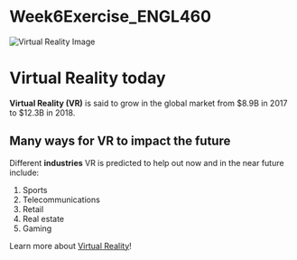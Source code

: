 # Week6Exercise_ENGL460

![Virtual Reality Image](https://github.com/drc1076/Week6Exercise_ENGL460/raw/master/pic/virtualmaster.png)

# Virtual Reality today

**Virtual Reality (VR)** is said to grow in the global market from $8.9B in 2017 to $12.3B in 2018.

## Many ways for VR to impact the future

Different __industries__ VR is predicted to help out now and in the near future include: 
1. Sports
2. Telecommunications
3. Retail
4. Real estate
5. Gaming

Learn more about [Virtual Reality](https://www.vrs.org.uk/virtual-reality/what-is-virtual-reality.html)!
